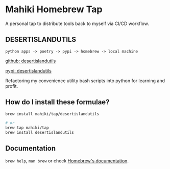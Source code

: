 # Mahiki Homebrew Tap
A personal tap to distribute tools back to myself via CI/CD workflow.
## DESERTISLANDUTILS
    python apps -> poetry -> pypi -> homebrew -> local machine

[github: desertislandutils](https://github.com/mahiki/desertislandutils)

[pypi: desertislandutils](https://pypi.org/project/desertislandutils/)

Refactoring my convenience utility bash scripts into python for learning and profit.

## How do I install these formulae?
```bash
brew install mahiki/tap/desertislandutils

# or
brew tap mahiki/tap
brew install desertislandutils
```

## Documentation

`brew help`, `man brew` or check [Homebrew's documentation](https://docs.brew.sh).
